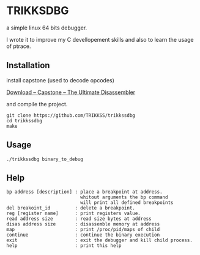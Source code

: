 # TRIKKSDBG

a simple linux 64 bits debugger.

I wrote it to improve my C devellopement skills and also to learn the usage of ptrace.

## Installation

install capstone (used to decode opcodes)

[Download – Capstone – The Ultimate Disassembler](https://www.capstone-engine.org/download.html)

and compile the project.

```
git clone https://github.com/TRIKKSS/trikkssdbg
cd trikkssdbg
make
```

## Usage

`./trikkssdbg binary_to_debug`

## Help

```
bp address [description] : place a breakpoint at address.
                           whitout arguments the bp command
                           will print all defined breakpoints
del breakoint_id         : delete a breakpoint.
reg [register name]      : print registers value.
read address size        : read size bytes at address
disas address size       : disassemble memory at address
map                      : print /proc/pid/maps of child
continue                 : continue the binary execution
exit                     : exit the debugger and kill child process.
help                     : print this help
```





